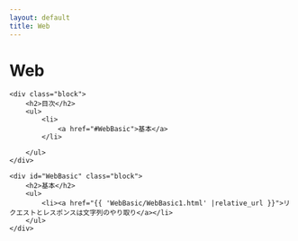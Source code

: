 ```yaml
---
layout: default
title: Web
---
```

<body>
    <div class="block">
        <h1>Web</h1>
    </div>

    <div class="block">
        <h2>目次</h2>
        <ul>
            <li>
                <a href="#WebBasic">基本</a>
            </li>
            
        </ul>
    </div>

    <div id="WebBasic" class="block">
        <h2>基本</h2>
        <ul>
            <li><a href="{{ 'WebBasic/WebBasic1.html' |relative_url }}">リクエストとレスポンスは文字列のやり取り</a></li>
        </ul>
    </div>
</body>